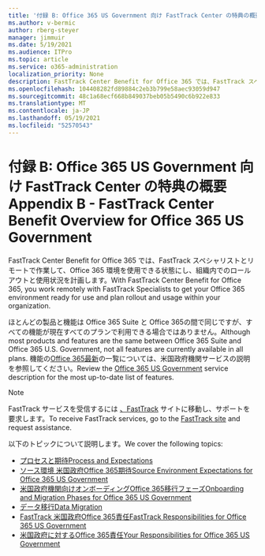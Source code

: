 ```yaml
---
title: '付録 B: Office 365 US Government 向け FastTrack Center の特典の概要'
ms.author: v-bermic
author: rberg-steyer
manager: jimmuir
ms.date: 5/19/2021
ms.audience: ITPro
ms.topic: article
ms.service: o365-administration
localization_priority: None
description: FastTrack Center Benefit for Office 365 では、FastTrack スペシャリストとリモートで作業して、Office 365 環境を使用できる状態にし、組織内でのロールアウトと使用状況を計画します。
ms.openlocfilehash: 104408282fd89884c2eb3b799e58aec93059d947
ms.sourcegitcommit: 48c1a68ecf668b849037beb05b5490c6b922e833
ms.translationtype: MT
ms.contentlocale: ja-JP
ms.lasthandoff: 05/19/2021
ms.locfileid: "52570543"
---
```

# <a name="appendix-b---fasttrack-center-benefit-overview-for-office-365-us-government"></a><span data-ttu-id="08b03-103">付録 B: Office 365 US Government 向け FastTrack Center の特典の概要</span><span class="sxs-lookup"><span data-stu-id="08b03-103">Appendix B - FastTrack Center Benefit Overview for Office 365 US Government</span></span>

<span data-ttu-id="08b03-104">FastTrack Center Benefit for Office 365 では、FastTrack スペシャリストとリモートで作業して、Office 365 環境を使用できる状態にし、組織内でのロールアウトと使用状況を計画します。</span><span class="sxs-lookup"><span data-stu-id="08b03-104">With FastTrack Center Benefit for Office 365, you work remotely with FastTrack Specialists to get your Office 365 environment ready for use and plan rollout and usage within your organization.</span></span> 
  
<span data-ttu-id="08b03-105">ほとんどの製品と機能は Office 365 Suite と Office 365の間で同じですが、すべての機能が現在すべてのプランで利用できる場合ではありません。</span><span class="sxs-lookup"><span data-stu-id="08b03-105">Although most products and features are the same between Office 365 Suite and Office 365 U.S. Government, not all features are currently available in all plans.</span></span> <span data-ttu-id="08b03-106">機能の[Office 365最新](https://aka.ms/aboutgovcloud)の一覧については、米国政府機関サービスの説明を参照してください。</span><span class="sxs-lookup"><span data-stu-id="08b03-106">Review the [Office 365 US Government](https://aka.ms/aboutgovcloud) service description for the most up-to-date list of features.</span></span>

> [!NOTE]
> <span data-ttu-id="08b03-107">FastTrack サービスを受信するには [、FastTrack](https://go.microsoft.com/fwlink/?linkid=780698) サイトに移動し、サポートを要求します。</span><span class="sxs-lookup"><span data-stu-id="08b03-107">To receive FastTrack services, go to the [FastTrack site](https://go.microsoft.com/fwlink/?linkid=780698) and request assistance.</span></span>  

<span data-ttu-id="08b03-108">以下のトピックについて説明します。</span><span class="sxs-lookup"><span data-stu-id="08b03-108">We cover the following topics:</span></span>
- [<span data-ttu-id="08b03-109">プロセスと期待</span><span class="sxs-lookup"><span data-stu-id="08b03-109">Process and Expectations</span></span>](process-and-expectations.md) 
- [<span data-ttu-id="08b03-110">ソース環境 米国政府Office 365期待</span><span class="sxs-lookup"><span data-stu-id="08b03-110">Source Environment Expectations for Office 365 US Government</span></span>](US-Gov-appendix-source-environment-expectations.md)   
- [<span data-ttu-id="08b03-111">米国政府機関向けオンボーディングOffice 365移行フェーズ</span><span class="sxs-lookup"><span data-stu-id="08b03-111">Onboarding and Migration Phases for Office 365 US Government</span></span>](US-Gov-appendix-onboarding-and-migration.md)
- [<span data-ttu-id="08b03-112">データ移行</span><span class="sxs-lookup"><span data-stu-id="08b03-112">Data Migration</span></span>](data-migration.md)    
- [<span data-ttu-id="08b03-113">FastTrack 米国政府Office 365責任</span><span class="sxs-lookup"><span data-stu-id="08b03-113">FastTrack Responsibilities for Office 365 US Government</span></span>](US-Gov-appendix-fasttrack-responsibilities.md)   
- [<span data-ttu-id="08b03-114">米国政府に対するOffice 365責任</span><span class="sxs-lookup"><span data-stu-id="08b03-114">Your Responsibilities for Office 365 US Government</span></span>](US-Gov-appendix-your-responsibilities.md)    


